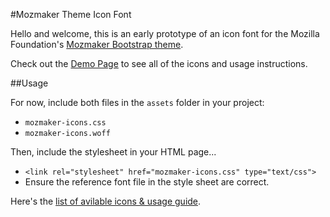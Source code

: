 #Mozmaker Theme Icon Font

Hello and welcome, this is an early prototype of an icon font for the Mozilla Foundation's [Mozmaker Bootstrap theme](https://github.com/mozilla/mozmaker).

Check out the [Demo Page](http://flukeout.github.io/foundation-icons/index.html) to see all of the icons and usage instructions.


##Usage

For now, include both files in the ``assets`` folder in your project:

* ``mozmaker-icons.css``
* ``mozmaker-icons.woff``

Then, include the stylesheet in your HTML page...

* ``<link rel="stylesheet" href="mozmaker-icons.css" type="text/css">``
* Ensure the reference font file in the style sheet are correct.

Here's the [list of avilable icons & usage guide](http://flukeout.github.io/foundation-icons/index.html).

